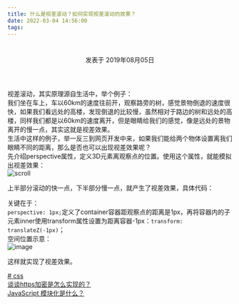 ```yaml
---
title: 什么是视差滚动？如何实现视差滚动的效果？
date: 2022-03-04 14:56:00
tags:
---
```


<div class="post-block"><link itemprop="mainEntityOfPage" href="http://cmszlx.win/2019/08/05/什么是视差滚动？如何实现视差滚动的效果？/"><span hidden="" itemprop="author" itemscope="" itemtype="http://schema.org/Person"><meta itemprop="name" content="linXiao"><meta itemprop="description" content=""><meta itemprop="image" content="/images/avatar.gif"></span><span hidden="" itemprop="publisher" itemscope="" itemtype="http://schema.org/Organization"><meta itemprop="name" content="Hurry"></span><header class="post-header"><h1 class="post-title" itemprop="name headline"></h1><div class="post-meta"><span class="post-time"><span class="post-meta-item-icon"><i class="fa fa-calendar-o"></i></span><span class="post-meta-item-text">发表于</span><time title="创建于" itemprop="dateCreated datePublished" datetime="2019-08-05T14:13:26+08:00"> 2019年08月05日 </time></span></div></header><div class="post-body" itemprop="articleBody"><p>视差滚动，其实原理源自生活中，举个例子：<br>我们坐在车上，车以60km的速度往前开，观察路旁的树，感觉景物倒退的速度很快，如果我们看远处的高楼，发现倒退的比较慢，虽然相对于路边的树和远处的高楼，同样我们都是以60km的速度离开，但是眼睛给我们的感觉，像是远处的景物离开的慢一点，其实这就是视差效果。<br>生活中这样的例子，举一反三到网页开发中来，如果我们能给两个物体设置离我们眼睛不同的距离，那么是否也可以出现视差效果呢？<br>先介绍perspective属性，定义3D元素离观察点的位置。使用这个属性，就能模拟出视差效果：<br><img src="https://user-images.githubusercontent.com/22437181/62441561-3342e200-b787-11e9-812d-74efd7ac747a.gif" alt="scroll"></p><p>上半部分滚动的快一点，下半部分慢一点，就产生了视差效果，具体代码：</p><precode language="css" precodenum="0"></precode><precode language="html" precodenum="1"></precode><p>关键在于：<br><code>perspective: 1px;</code>定义了container容器距观察点的距离是1px，再将容器内的子元素inner使用transform属性设置为距离容器-1px：<code>transform: translateZ(-1px)</code>；<br>空间位置示意：<br><img src="https://user-images.githubusercontent.com/22437181/62442511-bade2000-b78a-11e9-99c2-e7a9dcb8639f.png" alt="image"></p><p>这样就实现了视差效果。</p></div><footer class="post-footer"><div class="post-tags"><a href="/tags/css/" rel="tag"># css</a></div><div class="post-nav"><div class="post-nav-next post-nav-item"><a href="/2019/07/31/谈谈https加密是怎么实现的？/" rel="next" title="谈谈https加密是怎么实现的？"><i class="fa fa-chevron-left"></i> 谈谈https加密是怎么实现的？ </a></div><span class="post-nav-divider"></span><div class="post-nav-prev post-nav-item"><a href="/2019/08/05/JavaScript-模块化是什么？/" rel="prev" title="JavaScript 模块化是什么？"> JavaScript 模块化是什么？ <i class="fa fa-chevron-right"></i></a></div></div></footer></div>
